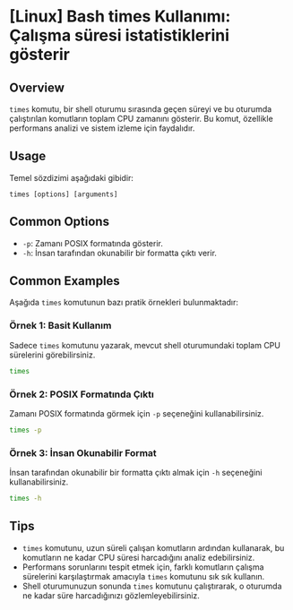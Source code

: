 # [Linux] Bash times Kullanımı: Çalışma süresi istatistiklerini gösterir

## Overview
`times` komutu, bir shell oturumu sırasında geçen süreyi ve bu oturumda çalıştırılan komutların toplam CPU zamanını gösterir. Bu komut, özellikle performans analizi ve sistem izleme için faydalıdır.

## Usage
Temel sözdizimi aşağıdaki gibidir:
```
times [options] [arguments]
```

## Common Options
- `-p`: Zamanı POSIX formatında gösterir.
- `-h`: İnsan tarafından okunabilir bir formatta çıktı verir.

## Common Examples
Aşağıda `times` komutunun bazı pratik örnekleri bulunmaktadır:

### Örnek 1: Basit Kullanım
Sadece `times` komutunu yazarak, mevcut shell oturumundaki toplam CPU sürelerini görebilirsiniz.
```bash
times
```

### Örnek 2: POSIX Formatında Çıktı
Zamanı POSIX formatında görmek için `-p` seçeneğini kullanabilirsiniz.
```bash
times -p
```

### Örnek 3: İnsan Okunabilir Format
İnsan tarafından okunabilir bir formatta çıktı almak için `-h` seçeneğini kullanabilirsiniz.
```bash
times -h
```

## Tips
- `times` komutunu, uzun süreli çalışan komutların ardından kullanarak, bu komutların ne kadar CPU süresi harcadığını analiz edebilirsiniz.
- Performans sorunlarını tespit etmek için, farklı komutların çalışma sürelerini karşılaştırmak amacıyla `times` komutunu sık sık kullanın.
- Shell oturumunuzun sonunda `times` komutunu çalıştırarak, o oturumda ne kadar süre harcadığınızı gözlemleyebilirsiniz.